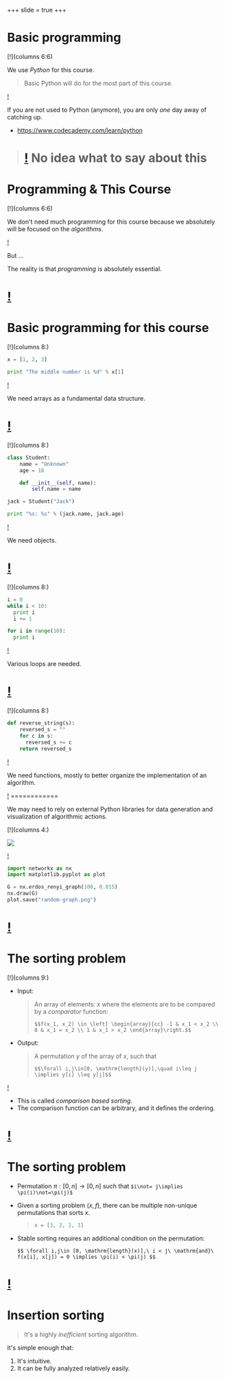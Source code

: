 +++
slide = true
+++

# Basic programming

[!](columns 6:6)

We use *Python* for this course.

> Basic Python will do for the most part of this course.

[!](split)

If you are not used to Python (anymore), you are only *one* day away
of catching up.

- https://www.codecademy.com/learn/python

> [!](break) 
> No idea what to say about this
> ==============================================

# Programming & This Course


[!](columns 6:6)

We don't need much programming for this course because we absolutely will be
focused on the *algorithms*.

[!](split)

But ...


The reality is that *programming* is absolutely essential.

[!](break)
=================================================================

# Basic programming for this course


[!](columns 8:)

~~~python
x = [1, 2, 3]

print "The middle number is %d" % x[1]
~~~


[!](split)

We need arrays as a fundamental data structure.

[!](break)
================================================================


[!](columns 8:)

~~~python
class Student:
    name = "Unknown"
    age = 18

    def __init__(self, name):
        self.name = name

jack = Student("Jack")

print "%s: %s" % (jack.name, jack.age)
~~~

[!](split)

We need objects.

[!](break)
==================================================================

[!](columns 8:)

~~~python
i = 0
while i < 10:
  print i
  i += 1
~~~

~~~python
for i in range(10):
  print i
~~~


[!](split)

Various loops are needed.

[!](break)
==================================================================

[!](columns 8:)

~~~python
def reverse_string(s):
    reversed_s = ""
    for c in s:
      reversed_s += c
    return reversed_s
~~~

[!](split)

We need functions, mostly to better organize the implementation of an algorithm.


[!](break) ============

We may need to rely on external Python libraries for data generation and visualization of algorithmic actions.

[!](columns 4:)

<img src="random-graph.png"></img>

[!](split)

~~~python
import networkx as nx
import matplotlib.pyplot as plot

G = nx.erdos_renyi_graph(100, 0.015)
nx.draw(G)
plot.save("random-graph.png")
~~~

[!](break)
============================================================================

# The sorting problem

[!](columns 9:)

- Input:

    > An array of elements: $x$
    > where the elements are to be compared by a *comparator* function:
    >
    > `$$f(x_1, x_2) \in \left[
    \begin{array}{cc}
    -1 & x_1 < x_2 \\
    0 & x_1 = x_2 \\
    1 & x_1 > x_2
    \end{array}\right.$$`

- Output:

    > A permutation $y$ of the array of $x$, such that
    >
    > `$$\forall i,j\in[0, \mathrm{length}(y)],\quad i\leq j \implies y[i] \leq y[j]$$`

[!](split)

- This is called *comparison based sorting*.
- The comparison function can be arbitrary, and it defines the ordering.


[!](break)
============================================================================

# The sorting problem

- Permutation $\pi : [0, n] \to [0, n]$ such that `$i\not= j\implies \pi(i)\not=\pi(j)$`

- Given a sorting problem $(x, f)$, there can be multiple non-unique permutations that sorts $x$.

    > ~~~python
    > x = [3, 2, 2, 1]
    > ~~~

- Stable sorting requires an additional condition on the permutation:

    `$$ \forall i,j\in [0, \mathrm{length}(x)],\ i < j\ \mathrm{and}\ f(x[i], x[j]) = 0 \implies \pi(i) < \pi(j) $$`

[!](break)
===========================================================================

# Insertion sorting

> It's a highly *inefficient* sorting algorithm.

It's simple enough that:

1. It's intuitive.
2. It can be fully analyzed relatively easily.